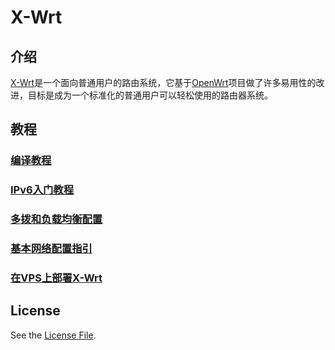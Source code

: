 # X-Wrt

## 介绍

[X-Wrt](https://x-wrt.com/)是一个面向普通用户的路由系统，它基于[OpenWrt](https://openwrt.org/)项目做了许多易用性的改进，目标是成为一个标准化的普通用户可以轻松使用的路由器系统。

## 教程

### [编译教程](https://blog.x-wrt.com/docs/build.html)
### [IPv6入门教程](https://blog.x-wrt.com/docs/ipv6-intr.html)
### [多拨和负载均衡配置](https://blog.x-wrt.com/docs/xwan/)
### [基本网络配置指引](https://blog.x-wrt.com/docs/net-basic.html)
### [在VPS上部署X-Wrt](https://blog.x-wrt.com/docs/install-on-vps/)

## License

See the [License File](./LICENSE.md).
